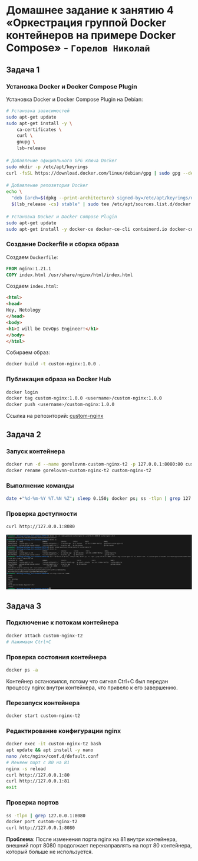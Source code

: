 # Домашнее задание к занятию 4 «Оркестрация группой Docker контейнеров на примере Docker Compose» - `Горелов Николай`

## Задача 1

### Установка Docker и Docker Compose Plugin

Установка Docker и Docker Compose Plugin на Debian:

```bash
# Установка зависимостей
sudo apt-get update
sudo apt-get install -y \
    ca-certificates \
    curl \
    gnupg \
    lsb-release

# Добавление официального GPG ключа Docker
sudo mkdir -p /etc/apt/keyrings
curl -fsSL https://download.docker.com/linux/debian/gpg | sudo gpg --dearmor -o /etc/apt/keyrings/docker.gpg

# Добавление репозитория Docker
echo \
  "deb [arch=$(dpkg --print-architecture) signed-by=/etc/apt/keyrings/docker.gpg] https://download.docker.com/linux/debian \
  $(lsb_release -cs) stable" | sudo tee /etc/apt/sources.list.d/docker.list > /dev/null

# Установка Docker и Docker Compose Plugin
sudo apt-get update
sudo apt-get install -y docker-ce docker-ce-cli containerd.io docker-compose-plugin
```

<!-- ### Настройка Docker Hub Mirror

Создаем файл `/etc/docker/daemon.json`:

```bash
sudo tee /etc/docker/daemon.json <<EOF
{
  "registry-mirrors": [
    "https://mirror.gcr.io",
    "https://daocloud.io",
    "https://c.163.com/",
    "https://registry.docker-cn.com"
  ]
}
EOF
sudo systemctl restart docker
``` -->

### Создание Dockerfile и сборка образа

Создаем `Dockerfile`:

```dockerfile
FROM nginx:1.21.1
COPY index.html /usr/share/nginx/html/index.html
```

Создаем `index.html`:

```html
<html>
<head>
Hey, Netology
</head>
<body>
<h1>I will be DevOps Engineer!</h1>
</body>
</html>
```

Собираем образ:

```bash
docker build -t custom-nginx:1.0.0 .
```

### Публикация образа на Docker Hub

```bash
docker login
docker tag custom-nginx:1.0.0 <username>/custom-nginx:1.0.0
docker push <username>/custom-nginx:1.0.0
```

Ссылка на репозиторий: [custom-nginx](https://hub.docker.com/repository/docker/nikogorelov/custom-nginx/general)

## Задача 2

### Запуск контейнера

```bash
docker run -d --name gorelovnn-custom-nginx-t2 -p 127.0.0.1:8080:80 custom-nginx:1.0.0
docker rename gorelovnn-custom-nginx-t2 custom-nginx-t2
```

### Выполнение команды

```bash
date +"%d-%m-%Y %T.%N %Z"; sleep 0.150; docker ps; ss -tlpn | grep 127.0.0.1:8080; docker logs custom-nginx-t2 -n1; docker exec -it custom-nginx-t2 base64 /usr/share/nginx/html/index.html
```

### Проверка доступности

```bash
curl http://127.0.0.1:8080
```

![](img/virtd-04-task-02.png)

## Задача 3

### Подключение к потокам контейнера

```bash
docker attach custom-nginx-t2
# Нажимаем Ctrl+C
```

### Проверка состояния контейнера

```bash
docker ps -a
```

Контейнер остановился, потому что сигнал Ctrl+C был передан процессу nginx внутри контейнера, что привело к его завершению.

### Перезапуск контейнера

```bash
docker start custom-nginx-t2
```

### Редактирование конфигурации nginx

```bash
docker exec -it custom-nginx-t2 bash
apt update && apt install -y nano
nano /etc/nginx/conf.d/default.conf
# Меняем порт с 80 на 81
nginx -s reload
curl http://127.0.0.1:80
curl http://127.0.0.1:81
exit
```

### Проверка портов

```bash
ss -tlpn | grep 127.0.0.1:8080
docker port custom-nginx-t2
curl http://127.0.0.1:8080
```

**Проблема**: После изменения порта nginx на 81 внутри контейнера, внешний порт 8080 продолжает перенаправлять на порт 80 контейнера, который больше не используется.

